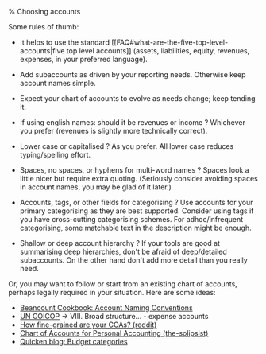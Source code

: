 % Choosing accounts

Some rules of thumb:

- It helps to use the standard [[FAQ#what-are-the-five-top-level-accounts|five top level accounts]]
  (assets, liabilities, equity, revenues, expenses, in your preferred language).

- Add subaccounts as driven by your reporting needs. Otherwise keep account names simple.

- Expect your chart of accounts to evolve as needs change; keep tending it.

- If using english names: should it be revenues or income ? Whichever you prefer (revenues is slightly more technically correct).

- Lower case or capitalised ? 
  As you prefer. All lower case reduces typing/spelling effort.

- Spaces, no spaces, or hyphens for multi-word names ?
  Spaces look a little nicer but require extra quoting. (Seriously consider avoiding spaces in account names, you may be glad of it later.)

- Accounts, tags, or other fields for categorising ? Use accounts for your primary categorising as they are best supported.
  Consider using tags if you have cross-cutting categorising schemes.
  For adhoc/infrequent categorising, some matchable text in the description might be enough.

- Shallow or deep account hierarchy ? 
  If your tools are good at summarising deep hierarchies, don't be afraid of deep/detailed subaccounts.
  On the other hand don't add more detail than you really need.

Or, you may want to follow or start from an existing chart of accounts, perhaps legally required in your situation. 
Here are some ideas:

- [Beancount Cookbook: Account Naming Conventions](https://docs.google.com/document/d/1Tss0IEzEyAPuKSGeNsfNgb0BfiW2ZHyP5nCFBW1uWlk/view#heading=h.tu0f1kydrpgn)
- [UN COICOP](https://unstats.un.org/unsd/classifications/unsdclassifications/COICOP_2018_-_pre-edited_white_cover_version_-_2018-12-26.pdf) -> VIII. Broad structure... - expense accounts
- [How fine-grained are your COAs? (reddit)](https://www.reddit.com/r/plaintextaccounting/comments/wk6pjo/how_finegrained_are_your_coas)
- [Chart of Accounts for Personal Accounting (the-solipsist)](https://gist.github.com/the-solipsist/c67e956c95af8f798e5631de896ff514)
- [Quicken blog: Budget categories](https://www.quicken.com/blog/budget-categories)
